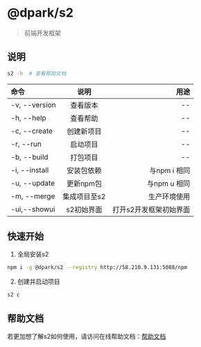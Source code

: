 # @dpark/s2
> 前端开发框架

## 说明
```bash
s2 -h  # 查看帮助文档
```

| 命令          | 说明             | 用途                                                     |
| :------------- | :----------------: | --------------------------------------------------------: |
| -v, --version | 查看版本         | -- |
| -h, --help    | 查看帮助         | -- |
| -c, --create           | 创建新项目     | -- |
| -r, --run           | 启动项目     | -- |
| -b, --build         | 打包项目     | -- |
| -i, --install       | 安装包依赖        | 与npm i 相同 |
| -u, --update        | 更新npm包        | 与npm u 相同 |
| -m, --merge       | 集成项目至s2 | 生产环境使用             |
| -ui,--showui       | s2初始界面 | 打开s2开发框架初始界面             |


## 快速开始
1. 全局安装s2
```bash
npm i -g @dpark/s2 --registry http://58.210.9.131:5088/npm
```
2. 创建并启动项目
```bash
s2 c

```

## 帮助文档
若更加想了解s2如何使用，请访问在线帮助文档：[帮助文档](http://58.210.9.131:5088/pldoc/)

